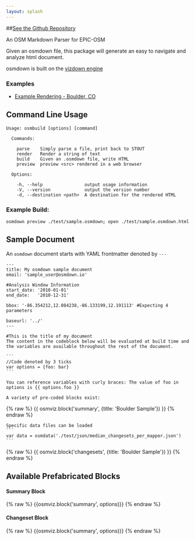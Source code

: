 ```yaml
---
layout: splash
---
```


##[See the Github Repository](http://github.com/project-epic/osmdown)

An OSM Markdown Parser for EPIC-OSM

Given an osmdown file, this package will generate an easy to navigate and analyze html document.

osmdown is built on the [vizdown engine](http://github.com/doubleshow/vizdown)

### Examples
- [Example Rendering - Boulder, CO](http://osm.townsendjennings.com/example/)

## Command Line Usage
    Usage: osmbuild [options] [command]

      Commands:

        parse    Simply parse a file, print back to STOUT
        render   Render a string of text
        build    Given an .osmdown file, write HTML
        preview  preview <src> rendered in a web browser

      Options:

        -h, --help                output usage information
        -V, --version             output the version number
        -d, --destination <path>  A destination for the rendered HTML

### Example Build:
    osmdown preview ./test/sample.osmdown; open ./test/sample.osmdown.html


## Sample Document
An ```osmdown``` document starts with YAML frontmatter denoted by ```---```

    ---
    title: My osmdown sample document
    email: 'sample_user@osmdown.io'

    #Analysis Window Information
    start_date: '2010-01-01'
    end_date:   '2010-12-31'

    bbox: '-86.354212,12.084238,-86.133199,12.191113' #Expecting 4 parameters

    baseurl: '../'
    ---

    #This is the title of my document
    The content in the codeblock below will be evaluated at build time and the variables are available throughout the rest of the document.

    ```
    //Code denoted by 3 ticks
    var options = {foo: bar}
    ```

    You can reference variables with curly braces: The value of foo in options is {{ options.foo }}

    A variety of pre-coded blocks exist:

{% raw %}
    {{ osmviz.block('summary', {title: 'Boulder Sample'}) }}
{% endraw %}


    Specific data files can be loaded
    ```
    var data = osmdata('./test/json/median_changesets_per_mapper.json')
    ```
{% raw %}
    {{ osmviz.block('changesets', {title: 'Boulder Sample'}) }}
{% endraw %}



## Available Prefabricated Blocks

#### Summary Block
{% raw %}
    {{osmviz.block('summary', options)}}
{% endraw %}

#### Changeset Block
{% raw %}
    {{osmviz.block('summary', options)}}
{% endraw %}

